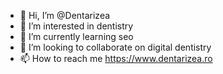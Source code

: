 - 👋 Hi, I’m @Dentarizea
- 👀 I’m interested in dentistry
- 🌱 I’m currently learning seo
- 💞️ I’m looking to collaborate on digital dentistry
- 📫 How to reach me https://www.dentarizea.ro
<!---
Dentarizea/Dentarizea is a ✨ special ✨ repository because its `README.md` (this file) appears on your GitHub profile.
You can click the Preview link to take a look at your changes.
--->
